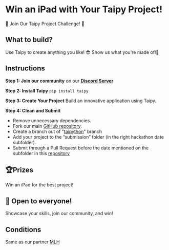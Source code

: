 # Win an iPad with Your Taipy Project!

🚀 Join Our Taipy Project Challenge! 🚀

## What to build?
Use Taipy to create anything you like! 😎
Show us what you're made of!💪

## Instructions

**Step 1: Join our community** on our **[Discord Server](https://discord.com/channels/1125797687476887563/1195336078954090536)**

**Step 2: Install Taipy** ```pip install taipy```

**Step 3: Create Your Project**  Build an innovative application using Taipy.

**Step 4: Clean and Submit**

- Remove unnecessary dependencies.
- Fork our main [GitHub repository](https://github.com/Avaiga/taipy).
- Create a branch out of "[taipython](https://github.com/Avaiga/taipy/tree/taipython)" branch
- Add your project to the “submission” folder (in the right hackathon date subfolder).
- Submit through a Pull Request before the date mentioned on the subfolder in this [repository](https://github.com/Avaiga/taipy/tree/taipython/submissions)

## 🏆Prizes
Win an iPad for the best project!

## 🌟 Open to everyone!
Showcase your skills, join our community, and win!

## Conditions
Same as our partner [MLH](https://github.com/MLH/mlh-policies/blob/main/contest-terms.md)
